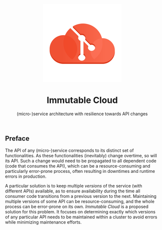 <div align="center">

<img src="immutable-cloud.svg" width="256"/>

# Immutable Cloud

(micro-)service architecture with resilience towards API changes

</div>

<br>

## Preface

The API of any (micro-)service corresponds to its distinct set of functionalities. As these functionalities (inevitably) change overtime, so will its API.
Such a change would need to be propagated to all dependent code (code that consumes the API), which can be a resource-consuming and particularly error-prone process, often resulting in downtimes and runtime errors in production.

A particular solution is to keep multiple _versions_ of the service (with different APIs) available, as to ensure availability during the time all consumer code transitions from a previous version to the next. Maintaining multiple versions of some API can be resource-consuming, and the whole process can be error-prone on its own. _Immutable Cloud_ is a proposed solution for this problem. It focuses on determining exactly which versions of any particular API needs to be maintained within a cluster to avoid errors while minimizing maintenance efforts.

